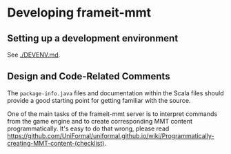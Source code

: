 # Developing frameit-mmt

## Setting up a development environment

See [./DEVENV.md](./DEVENV.md).

## Design and Code-Related Comments

The `package-info.java` files and documentation within the Scala files should provide a good starting point for getting familiar with the source.

One of the main tasks of the frameit-mmt server is to interpret commands from the game engine and to create corresponding MMT content programmatically.
It's easy to do that wrong, please read <https://github.com/UniFormal/uniformal.github.io/wiki/Programmatically-creating-MMT-content-(checklist)>.